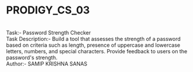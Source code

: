 # PRODIGY_CS_03
<br>Task:- Password Strength Checker
<br>Task Description:- Build a tool that assesses the strength of a password based on criteria such as length, presence of uppercase and lowercase letters, numbers, and special characters. Provide feedback to users on the password's strength.
<br>Author:- SAMIP KRISHNA SANAS
